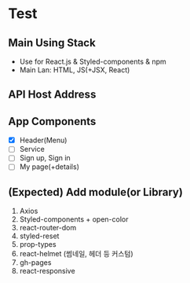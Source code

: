 # Test

## Main Using Stack
- Use for React.js & Styled-components & npm
- Main Lan: HTML, JS(+JSX, React)

## API Host Address

## App Components
- [x] Header(Menu)
- [ ] Service
- [ ] Sign up, Sign in
- [ ] My page(+details)

## (Expected) Add module(or Library)
1) Axios
2) Styled-components + open-color
3) react-router-dom
4) styled-reset
5) prop-types
6) react-helmet (썸네일, 헤더 등 커스텀)
7) gh-pages
8) react-responsive
